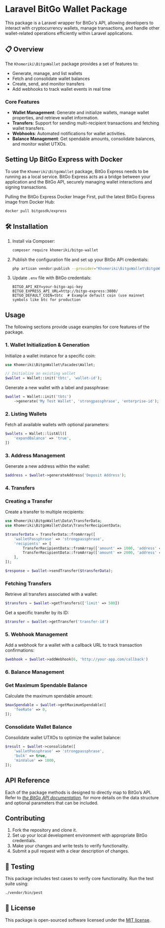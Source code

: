 # Laravel BitGo Wallet Package

This package is a Laravel wrapper for BitGo's API, allowing developers to interact with cryptocurrency wallets, manage transactions, and handle other wallet-related operations efficiently within Laravel applications.

## 📋 Overview

The `Khomeriki\BitgoWallet` package provides a set of features to:

- Generate, manage, and list wallets
- Fetch and consolidate wallet balances
- Create, send, and monitor transfers
- Add webhooks to track wallet events in real time

### **Core Features**

- **Wallet Management**: Generate and initialize wallets, manage wallet properties, and retrieve wallet information.
- **Transfers**: Support for sending multi-recipient transactions and fetching wallet transfers.
- **Webhooks**: Automated notifications for wallet activities.
- **Balance Management**: Get spendable amounts, consolidate balances, and monitor wallet UTXOs.

## Setting Up BitGo Express with Docker
To use the `Khomeriki\BitgoWallet` package, BitGo Express needs to be running as a local service. BitGo Express acts as a bridge between your application and the BitGo API, securely managing wallet interactions and signing transactions.

Pulling the BitGo Express Docker Image
First, pull the latest BitGo Express image from Docker Hub:

    docker pull bitgosdk/express

## 🛠 Installation

1. Install via Composer:
    
    ```bash
    composer require khomeriki/bitgo-wallet
    ```
    
2. Publish the configuration file and set up your BitGo API credentials:
    
    ```bash
    php artisan vendor:publish --provider="Khomeriki\BitgoWallet\BitgoWalletServiceProvider"
    ```
    
3. Update `.env` file with BitGo credentials:
    
    ```
    BITGO_API_KEY=your-bitgo-api-key
    BITGO_EXPRESS_API_URL=http://bitgo-express:3080/
    BITGO_DEFAULT_COIN=tbtc  # Example default coin (use mainnet symbols like btc for production
    ```
    

## Usage

The following sections provide usage examples for core features of the package.

### 1. **Wallet Initialization & Generation**

Initialize a wallet instance for a specific coin:

```php
use Khomeriki\BitgoWallet\Facades\Wallet;

// Initialize an existing wallet
$wallet = Wallet::init('tbtc', 'wallet-id');
```

Generate a new wallet with a label and passphrase:

```php
$wallet = Wallet::init('tbtc')
    ->generate('My Test Wallet', 'strongpassphrase', 'enterprise-id');
```

### 2. **Listing Wallets**

Fetch all available wallets with optional parameters:

```php
$wallets = Wallet::listAll([
    'expandBalance' => 'true',
])
```

### 3. **Address Management**

Generate a new address within the wallet:

```php
$address = $wallet->generateAddress('Deposit Address');
```

### 4. **Transfers**

### **Creating a Transfer**

Create a transfer to multiple recipients:

```php
use Khomeriki\BitgoWallet\Data\TransferData;
use Khomeriki\BitgoWallet\Data\TransferRecipientData;

$transferData = TransferData::fromArray([
    'walletPassphrase' => 'strongpassphrase',
    'recipients' => [
        TransferRecipientData::fromArray(['amount' => 1000, 'address' => 'recipient-address']),
        TransferRecipientData::fromArray(['amount' => 2000, 'address' => 'another-address']),
    ],
]);

$response = $wallet->sendTransfer($transferData);
```

### **Fetching Transfers**

Retrieve all transfers associated with a wallet:

```php
$transfers = $wallet->getTransfers(['limit' => 500])
```

Get a specific transfer by its ID:

```php
$transfer = $wallet->getTransfer('transfer-id')
```

### 5. **Webhook Management**

Add a webhook for a wallet with a callback URL to track transaction confirmations:

```php
$webhook = $wallet->addWebhook(6, 'http://your-app.com/callback')
```

### 6. **Balance Management**

### **Get Maximum Spendable Balance**

Calculate the maximum spendable amount:

```php
$maxSpendable = $wallet->getMaximumSpendable([
    'feeRate' => 0,
]);
```

### **Consolidate Wallet Balance**

Consolidate wallet UTXOs to optimize the wallet balance:

```php
$result = $wallet->consolidate([
    'walletPassphrase' => 'strongpassphrase',
    'bulk' => true,
    'minValue' => 1000,
]);
```

## API Reference

Each of the package methods is designed to directly map to BitGo’s API. Refer to *[the BitGo API documentation](https://developers.bitgo.com/)*. for more details on the data structure and optional parameters that can be included.

## Contributing

1. Fork the repository and clone it.
2. Set up your local development environment with appropriate BitGo credentials.
3. Make your changes and write tests to verify functionality.
4. Submit a pull request with a clear description of changes.

## 🧪 Testing

This package includes test cases to verify core functionality. Run the test suite using:

```bash
./vendor/bin/pest
```

## 📜 License

This package is open-sourced software licensed under the [MIT license](https://www.notion.so/redberry/LICENSE.md).
